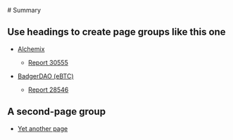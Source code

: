 ‌# Summary​

## Use headings to create page groups like this one​

* [Alchemix](Alchemix/README.md)
    * [Report 30555](Alchemix/Report%2030555.md)

* [BadgerDAO (eBTC)](BadgerDAO%20(eBTC)/README.md)
    * [Report 28546](BadgerDAO%20(eBTC)/Report%2028546.md)

## A second-page group​

* [Yet another page](another-page.md)